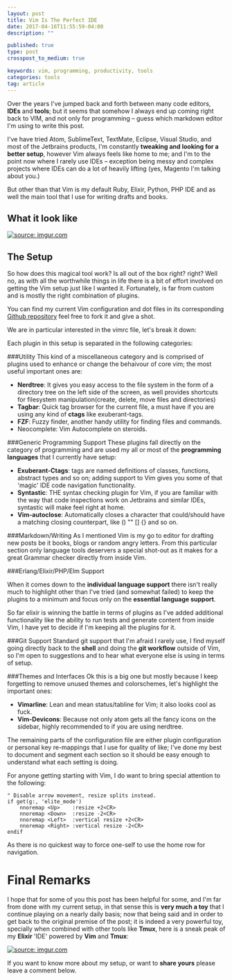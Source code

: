 ```yaml
---
layout: post
title: Vim Is The Perfect IDE
date: 2017-04-16T11:55:59-04:00
description: ""

published: true
type: post
crosspost_to_medium: true

keywords: vim, programming, productivity, tools
categories: tools
tag: article
---
```


Over the years I've jumped back and forth between many code editors, **IDEs** and **tools**; but it seems that somehow I always end up coming right back to VIM, and not only for programming – guess which markdown editor I'm using to write this post. 

I've have tried Atom, SublimeText, TextMate, Eclipse, Visual Studio, and most of the Jetbrains products, I'm constantly **tweaking and looking for a better setup**, however Vim always feels like home to me; and I'm to the point now where I rarely use IDEs – exception being messy and complex projects where IDEs can do a lot of heavily lifting (yes, Magento I'm talking about you.)

But other than that Vim is my default Ruby, Elixir, Python, PHP IDE and as well the main tool that I use for writing drafts and books. 

## What it look like

<a href="http://imgur.com/AQSIXwj"><img src="http://i.imgur.com/AQSIXwj.gif" title="source: imgur.com" /></a>

## The Setup 

So how does this magical tool work? Is all out of the box right? right? Well no, as with all the worthwhile things in life there is a bit of effort involved on getting the Vim setup just like I wanted it. Fortunately, is far from custom and is mostly the right combination of plugins. 

You can find my current Vim configuration and dot files in its corresponding [Github repository](https://github.com/amacgregor/dot-files) feel free to fork it and give a shot.

We are in particular interested in the vimrc file, let's break it down:

<script src="https://gist.github.com/amacgregor/0467f99e0e75725f57682ccd1f2189fb.js"></script>

Each plugin in this setup is separated in the following categories:

###Utility
This kind of a miscellaneous category and is comprised of plugins used to enhance or change the behaivour of core vim; the most useful important ones are:

- **Nerdtree**: It gives you easy access to the file system in the form of a directory tree on the left side of the screen, as well provides shortcuts for filesystem manipulation(create, delete, move files and directories)
- **Tagbar**: Quick tag browser for the current file, a must have if you are using any kind of **ctags** like exuberant-tags.
- **FZF**: Fuzzy finder, another handy utility for finding files and commands.
- Neocomplete: Vim Autocomplete on steroids.

###Generic Programming Support
These plugins fall directly on the category of programming and are used my all or most of the **programming languages** that I currently have setup:

- **Exuberant-Ctags**: tags are named definitions of classes, functions, abstract types and so on; adding support to Vim gives you some of that 'magic' IDE code navigation functionality.
- **Syntastic**: THE syntax checking plugin for Vim, if you are familiar with the way that code inspections work on Jetbrains and similar IDEs, syntastic will make feel right at home.
- **Vim-autoclose**: Automatically closes a character that could/should have a matching closing counterpart, like () "" [] {} and so on.

###Markdown/Writing
As I mentioned Vim is my go to editor for drafting new posts be it books, blogs or random angry letters. From this particular section only language tools deservers a special shot-out as it makes for a great Grammar checker directly from inside Vim.

###Erlang/Elixir/PHP/Elm Support

When it comes down to the **individual language support** there isn't really much to highlight other than I've tried (and somewhat failed) to keep the plugins to a minimum and focus only on the **essential language support**.

So far elixir is winning the battle in terms of plugins as I've added additional functionality like the ability to run tests and generate content from inside Vim, I have yet to decide if I'm keeping all the plugins for it.

###Git Support
Standard git support that I'm afraid I rarely use, I find myself going directly back to the **shell** and doing the **git workflow** outside of Vim, so I'm open to suggestions and to hear what everyone else is using in terms of setup.

###Themes and Interfaces 
Ok this is a big one but mostly because I keep forgetting to remove unused themes and colorschemes, let's highlight the important ones:

- **Vimarline**: Lean and mean status/tabline for Vim; it also looks cool as fuck.
- **Vim-Devicons**: Because not only atom gets all the fancy icons on the sidebar, highly recommended to if you are using nerdtree.


The remaining parts of the configuration file are either plugin configuration or personal key re-mappings that I use for quality of like; I've done my best to document and segment each section so it should be easy enough to understand what each setting is doing. 

For anyone getting starting with Vim, I do want to bring special attention to the following:


```
" Disable arrow movement, resize splits instead.
if get(g:, 'elite_mode')
	nnoremap <Up>    :resize +2<CR>
	nnoremap <Down>  :resize -2<CR>
	nnoremap <Left>  :vertical resize +2<CR>
	nnoremap <Right> :vertical resize -2<CR>
endif
```

As there is no quickest way to force one-self to use the home row for navigation.

<script async src="//pagead2.googlesyndication.com/pagead/js/adsbygoogle.js"></script>
<ins class="adsbygoogle"
     style="display:block; text-align:center;"
     data-ad-layout="in-article"
     data-ad-format="fluid"
     data-ad-client="ca-pub-6937861309533018"
     data-ad-slot="9206842858"></ins>
<script>
     (adsbygoogle = window.adsbygoogle || []).push({});
</script>


# Final Remarks

I hope that for some of you this post has been helpful for some, and I'm far from done with my current setup, in that sense this is **very much a toy** that I continue playing on a nearly daily basis; now that being said and in order to get back to the original premise of the post; it is indeed a very powerful toy, specially when combined with other tools like **Tmux**, here is a sneak peak of my **Elixir** 'IDE' powered by **Vim** and **Tmux**:

<a href="http://imgur.com/vI0KjXB"><img src="http://i.imgur.com/vI0KjXB.gif" title="source: imgur.com" /></a>

If you want to know more about my setup, or want to **share yours** please leave a comment below.
